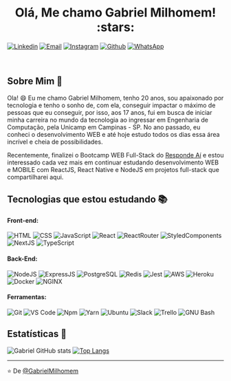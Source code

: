 <h1 align="center">Olá, Me chamo Gabriel Milhomem! :stars:</h1>

[![Linkedin](https://img.shields.io/badge/LinkedIn-0077B5?style=for-the-badge&logo=linkedin&logoColor=white)](https://www.linkedin.com/in/gabriel-milhomem-cunha/)
[![Email](https://img.shields.io/badge/Gmail-D14836?style=for-the-badge&logo=gmail&logoColor=white)](mailto:gabriell.mil@gmail.com)
[![Instagram](https://img.shields.io/badge/Instagram-E4405F?style=for-the-badge&logo=instagram&logoColor=white)](https://www.instagram.com/gabrielmilhomem/)
[![Github](https://img.shields.io/badge/GitHub-100000?style=for-the-badge&logo=github&logoColor=white)](https://github.com/gabriel-milhomem)
[![WhatsApp](https://img.shields.io/badge/WhatsApp-25D366?style=for-the-badge&logo=whatsapp&logoColor=white)](https://api.whatsapp.com/send?phone=5562984224182&text=Olá,%20meu%20amigo!)

<br />

## Sobre Mim :wave:

Ola! :smile: Eu me chamo Gabriel Milhomem, tenho 20 anos, sou apaixonado por tecnologia e tenho o sonho de, com ela, conseguir impactar o máximo de pessoas que eu conseguir, por isso, aos 17 anos, fui em busca de iniciar minha carreira no mundo da tecnologia ao ingressar em Engenharia de Computação, pela Unicamp em Campinas - SP. No ano passado, eu conheci o desenvolvimento WEB e até hoje estudo todos os dias essa área incrível e cheia de possibilidades.

Recentemente, finalizei o Bootcamp WEB Full-Stack do [Responde Aí](https://page.respondeai.com.br/bootcamp) e estou interessado cada vez mais em continuar estudando desenvolvimento WEB e MOBILE com ReactJS, React Native e NodeJS em projetos full-stack que compartilharei aqui.

## Tecnologias que estou estudando :books:

#### Front-end:

![HTML](https://img.shields.io/badge/HTML5-E34F26?style=flat-square&logo=html5&logoColor=white)
![CSS](https://img.shields.io/badge/CSS3-1572B6?style=flat-square&logo=css3&logoColor=white)
![JavaScript](https://img.shields.io/badge/JavaScript-F7DF1E?style=flat-square&logo=javascript&logoColor=black)
![React](https://img.shields.io/badge/React-20232Astyle=flat-square&logo=react&logoColor=61DAFB)
![ReactRouter](https://img.shields.io/badge/React_Router-CA4245?style=flat-square&logo=react-router&logoColor=white)
![StyledComponents](https://img.shields.io/badge/styled--components-DB7093?style=flat-square&logo=styled-components&logoColor=white)
![NextJS](https://img.shields.io/badge/next.js-000000?style=flat-square&logo=next.js&logoColor=white)
![TypeScript](https://img.shields.io/badge/TypeScript-007ACC?style=flat-square&logo=typescript&logoColor=white)

#### Back-End:

![NodeJS](https://img.shields.io/badge/Node.js-43853D?style=flat-square&logo=node.js&logoColor=white)
![ExpressJS](https://img.shields.io/badge/Express.js-404D59?style=flat-square&logo=express&logoColor=white)
![PostgreSQL](https://img.shields.io/badge/PostgreSQL-316192?style=flat-square&logo=postgresql&logoColor=white)
![Redis](https://img.shields.io/badge/Redis-DC382D?style=flat-square&logo=redis&logoColor=ffffff)
![Jest](https://img.shields.io/badge/Jest-C21325?style=flat-square&logo=jest&logoColor=white)
![AWS](https://img.shields.io/badge/Amazon_AWS-232F3E?style=flat-square&logo=amazon-aws&logoColor=white)
![Heroku](https://img.shields.io/badge/Heroku-430098?style=flat-square&logo=heroku&logoColor=white)
![Docker](https://img.shields.io/badge/Docker-black?style=flat-square&logo=docker)
![NGINX](http://img.shields.io/badge/-NGINX-269539?style=flat-square&logo=nginx&logoColor=ffffff)

#### Ferramentas:

![Git](https://img.shields.io/badge/Git-F05032?style=flat-square&logo=git&logoColor=white)
![VS Code](http://img.shields.io/badge/VS%20Code-007ACC?style=flat-square&logo=visual-studio-code&logoColor=ffffff)
![Npm](https://img.shields.io/badge/npm-CB3837?style=flat-square&logo=npm&logoColor=white)
![Yarn](https://img.shields.io/badge/Yarn-2C8EBB?style=flat-square&logo=yarn&logoColor=white)
![Ubuntu](https://img.shields.io/badge/Ubuntu-E95420?style=flat-square&logo=ubuntu&logoColor=white)
![Slack](https://img.shields.io/badge/Slack-4A154B?style=flat-square&logo=slack&logoColor=white)
![Trello](https://img.shields.io/badge/Trello-0079BF?style=flat-square&logo=trello&logoColor=white)
![GNU Bash](https://img.shields.io/badge/GNU_Bash-4EAA25?style=flat-square&logo=gnu-bash&logoColor=white)

## Estatísticas :rocket:

![Gabriel GitHub stats](https://github-readme-stats.vercel.app/api?username=gabriel-milhomem&show_icons=true&theme=cobalt&count_private=true&hide=stars,issues) [![Top Langs](https://github-readme-stats.vercel.app/api/top-langs/?username=gabriel-milhomem&layout=compact)](https://github.com/gabriel-milhomem/github-readme-stats)

<hr />

:star: De [@GabrielMilhomem](https://github.com/gabriel-milhomem)
